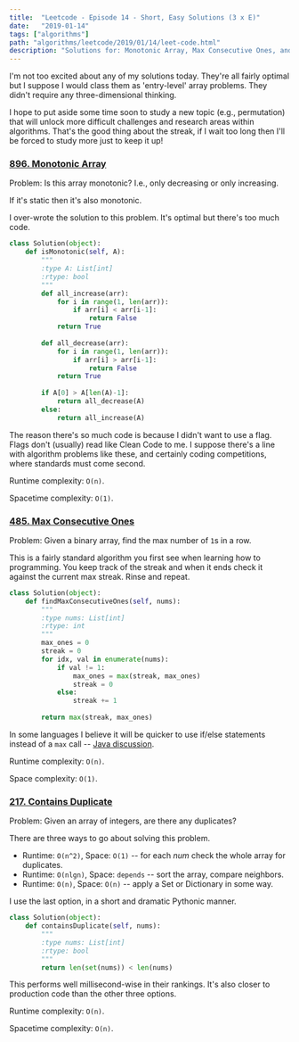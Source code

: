 ```yaml
---
title:  "Leetcode - Episode 14 - Short, Easy Solutions (3 x E)"
date:   "2019-01-14"
tags: ["algorithms"]
path: "algorithms/leetcode/2019/01/14/leet-code.html"
description: "Solutions for: Monotonic Array, Max Consecutive Ones, and Contains Duplicate."
---
```


I'm not too excited about any of my solutions today. They're all fairly optimal but I suppose I would class them as 'entry-level' array problems. They didn't require any three-dimensional thinking.

I hope to put aside some time soon to study a new topic (e.g., permutation) that will unlock more difficult challenges and research areas within algorithms. That's the good thing about the streak, if I wait too long then I'll be forced to study more just to keep it up!

### [896. Monotonic Array](https://leetcode.com/problems/monotonic-array/submissions/)

Problem: Is this array monotonic? I.e., only decreasing or only increasing.

If it's static then it's also monotonic.

I over-wrote the solution to this problem. It's optimal but there's too much code.

```python
class Solution(object):
    def isMonotonic(self, A):
        """
        :type A: List[int]
        :rtype: bool
        """
        def all_increase(arr):
            for i in range(1, len(arr)):
                if arr[i] < arr[i-1]:
                    return False
            return True
                
        def all_decrease(arr):
            for i in range(1, len(arr)):
                if arr[i] > arr[i-1]:
                    return False
            return True
        
        if A[0] > A[len(A)-1]:
            return all_decrease(A)
        else:
            return all_increase(A)
```

The reason there's so much code is because I didn't want to use a flag. Flags don't (usually) read like Clean Code to me. I suppose there's a line with algorithm problems like these, and certainly coding competitions, where standards must come second.

Runtime complexity: `O(n)`.

Spacetime complexity: `O(1)`.

### [485. Max Consecutive Ones](https://leetcode.com/problems/max-consecutive-ones/submissions/)

Problem: Given a binary array, find the max number of `1`s in a row.

This is a fairly standard algorithm you first see when learning how to programming. You keep track of the streak and when it ends check it against the current max streak. Rinse and repeat.

```python
class Solution(object):
    def findMaxConsecutiveOnes(self, nums):
        """
        :type nums: List[int]
        :rtype: int
        """
        max_ones = 0
        streak = 0
        for idx, val in enumerate(nums):
            if val != 1:
                max_ones = max(streak, max_ones)
                streak = 0
            else:
                streak += 1
        
        return max(streak, max_ones)
```

In some languages I believe it will be quicker to use if/else statements instead of a `max` call -- [Java discussion](https://stackoverflow.com/questions/2103606/is-math-maxa-b-or-abab-faster-in-java).

Runtime complexity: `O(n)`.

Space complexity: `O(1)`.

### [217. Contains Duplicate](https://leetcode.com/problems/contains-duplicate/)

Problem: Given an array of integers, are there any duplicates?

There are three ways to go about solving this problem.

- Runtime: `O(n^2)`, Space: `O(1)` -- for each *num* check the whole array for duplicates.
- Runtime: `O(nlgn)`, Space: `depends` -- sort the array, compare neighbors.
- Runtime: `O(n)`, Space: `O(n)` -- apply a Set or Dictionary in some way.

I use the last option, in a short and dramatic Pythonic manner.

```python
class Solution(object):
    def containsDuplicate(self, nums):
        """
        :type nums: List[int]
        :rtype: bool
        """
        return len(set(nums)) < len(nums)
```

This performs well millisecond-wise in their rankings. It's also closer to production code than the other three options.

Runtime complexity: `O(n)`.

Spacetime complexity: `O(n)`.

